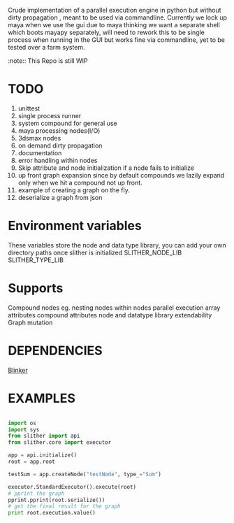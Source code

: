 Crude implementation of a parallel execution engine in python but without dirty propagation , meant to be used via commandline. Currently we lock up maya when we use the gui due to maya thinking we want a separate shell which boots mayapy separately, will need to rework this to be single process when running in the GUI but works fine via commandline, yet to be tested over a farm system.

:note:: This Repo is still WIP

# TODO
1. unittest
2. single process runner
3. system compound for general use
4. maya processing nodes(I/O)
5. 3dsmax nodes
6. on demand dirty propagation
7. documentation
8. error handling within nodes
9. Skip attribute and node initialization if a node fails to initialize
10. up front graph expansion since by default compounds we lazily expand only when we hit a compound not up front.
11. example of creating a graph on the fly.
12. deserialize a graph from json

# Environment variables
These variables store the node and data type library, you can add your own directory paths once slither is initialized
SLITHER_NODE_LIB
SLITHER_TYPE_LIB

# Supports
Compound nodes eg. nesting nodes within nodes
parallel execution
array attributes
compound attributes
node and datatype library extendability
Graph mutation

# DEPENDENCIES
[Blinker](https://github.com/jek/blinker)

# EXAMPLES

```python

import os
import sys
from slither import api
from slither.core import executor

app = api.initialize()
root = app.root

testSum = app.createNode("testNode", type_="Sum")

executor.StandardExecutor().execute(root)
# pprint the graph
pprint.pprint(root.serialize())
# get the final result for the graph
print root.execution.value()
```
